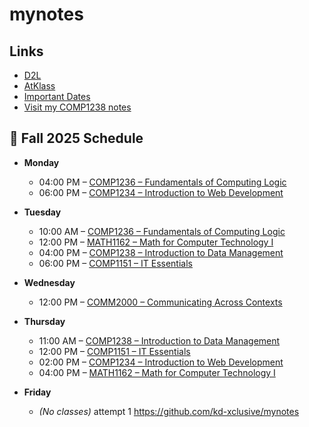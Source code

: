 # mynotes
## Links
- [D2L](https://learn.georgebrown.ca)
- [AtKlass](https://app.atklass.com)
- [Important Dates](https://www.georgebrown.ca/current-students/important-dates?term=27246&category=131)
- [Visit my COMP1238 notes](comp1238.md)
## 📅 Fall 2025 Schedule
- **Monday**
  - 04:00 PM – [COMP1236 – Fundamentals of Computing Logic](https://learn.georgebrown.ca/d2l/home/416378)
  - 06:00 PM – [COMP1234 – Introduction to Web Development](https://learn.georgebrown.ca/d2l/home/416188)

- **Tuesday**
  - 10:00 AM – [COMP1236 – Fundamentals of Computing Logic](https://learn.georgebrown.ca/d2l/home/416378)
  - 12:00 PM – [MATH1162 – Math for Computer Technology I](https://learn.georgebrown.ca/d2l/home/398756)
  - 04:00 PM – [COMP1238 – Introduction to Data Management](https://learn.georgebrown.ca/d2l/home/412494)
  - 06:00 PM – [COMP1151 – IT Essentials](https://learn.georgebrown.ca/d2l/home/408352)

- **Wednesday**
  - 12:00 PM – [COMM2000 – Communicating Across Contexts](https://learn.georgebrown.ca/d2l/home/395478)

- **Thursday**
  - 11:00 AM – [COMP1238 – Introduction to Data Management](https://learn.georgebrown.ca/d2l/home/412494)
  - 12:00 PM – [COMP1151 – IT Essentials](https://learn.georgebrown.ca/d2l/home/408352)
  - 02:00 PM – [COMP1234 – Introduction to Web Development](https://learn.georgebrown.ca/d2l/home/416188)
  - 04:00 PM – [MATH1162 – Math for Computer Technology I](https://learn.georgebrown.ca/d2l/home/398756)

- **Friday**
  - *(No classes)*
attempt 1
https://github.com/kd-xclusive/mynotes
